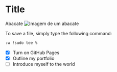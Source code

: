 # Title
Abacate
![Imagem de um abacate](https://img.freepik.com/vetores-premium/ilustracao-de-abacate-com-fundo-verde_851586-59.jpg?w=826)

To save a file, simply type the following command:
```bash
:w !sudo tee %
```
- [X] Turn on GitHub Pages
- [X] Outline my portfolio
- [ ] Introduce myself to the world
